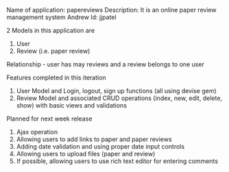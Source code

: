 Name of application: papereviews
Description: It is an online paper review management system
Andrew Id: jjpatel

2 Models in this application are
1. User
2. Review (i.e. paper review)

Relationship - user has may reviews and a review belongs to one user

Features completed in this iteration
1. User Model and Login, logout, sign up functions (all using devise gem)
2. Review Model and associated CRUD operations (index, new, edit, delete, show) with basic views and validations

Planned for next week release
1. Ajax operation
2. Allowing users to add links to paper and paper reviews
3. Adding date validation and using proper date input controls
4. Allowing users to upload files (paper and review)
5. If possible, allowing users to use rich text editor for entering comments

